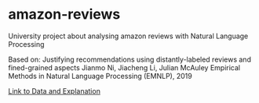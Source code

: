 # amazon-reviews
University project about analysing amazon reviews with Natural Language Processing 

Based on:
Justifying recommendations using distantly-labeled reviews and fined-grained aspects
Jianmo Ni, Jiacheng Li, Julian McAuley
Empirical Methods in Natural Language Processing (EMNLP), 2019

[Link to Data and Explanation](https://nijianmo.github.io/amazon/index.html)

